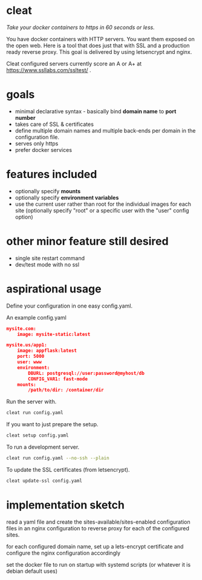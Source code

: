 # cleat

*Take your docker containers to https in 60 seconds or less.*

You have docker containers with HTTP servers.  You want them exposed on the
open web.  Here is a tool that does just that with SSL and a production ready
reverse proxy.  This goal is delivered by using letsencrypt and nginx.

Cleat configured servers currently score an A or A+ at
https://www.ssllabs.com/ssltest/ .

# goals

* minimal declarative syntax - basically bind **domain name** to **port
  number**
* takes care of SSL & certificates
* define multiple domain names and multiple back-ends per domain in the
  configuration file.
* serves only https
* prefer docker services

# features included

* optionally specify **mounts**
* optionally specify **environment variables**
* use the current user rather than root for the individual images for each site
  (optionally specify "root" or a specific user with the "user" config option)

# other minor feature still desired

* single site restart command
* dev/test mode with no ssl

# aspirational usage

Define your configuration in one easy config.yaml.

An example config.yaml

```json
mysite.com:
    image: mysite-static:latest

mysite.us/app1:
    image: appflask:latest
    port: 5000
    user: www
    environment:
        DBURL: postgresql://user:password@myhost/db
        CONFIG_VAR1: fast-mode
    mounts:
        /path/to/dir: /container/dir
```

Run the server with.

```sh
cleat run config.yaml
```

If you want to just prepare the setup.

```sh
cleat setup config.yaml
```

To run a development server.

```sh
cleat run config.yaml --no-ssh --plain
```

To update the SSL certificates (from letsencrypt).

```sh
cleat update-ssl config.yaml
```

# implementation sketch

read a yaml file and create the sites-available/sites-enabled configuration
files in an nginx configuration to reverse proxy for each of the configured
sites.

for each configured domain name, set up a lets-encrypt certificate and
configure the nginx configuration accordingly

set the docker file to run on startup with systemd scripts (or whatever it is
debian default uses)
